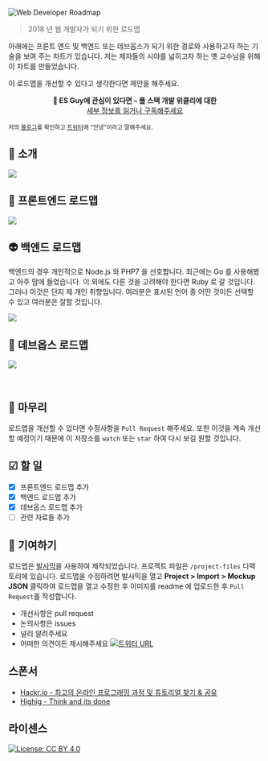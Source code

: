 ![Web Developer Roadmap](https://i.imgur.com/oxsayps.png)

> 2018 년 웹 개발자가 되기 위한 로드맵

아래에는 프론트 엔드 및 백엔드 또는 데브옵스가 되기 위한 경로와 사용하고자 하는 기술을 보여 주는 차트가 있습니다. 저는 제자들의 시야를 넓히고자 하는 옛 교수님을 위해 이 차트를 만들었습니다.

이 로드맵을 개선할 수 있다고 생각한다면 제안을 해주세요.

<p align="center"><b>👋 ES Guy에 관심이 있다면 – 풀 스택 개발 위클리에 대한 </b><br> <a href="http://esguy.com">세부 정보를 읽거나 구독해주세요</a></p>

<sub>저의 [블로그](http://kamranahmed.info)를 확인하고 [트위터](https://twitter.com/kamranahmedse)에 "안녕"이라고 말해주세요.</sub>

## 🚀 소개

![](./images/intro.png)

## 🎨 프론트엔드 로드맵

![](./images/frontend-v2.png)

## 👽 백엔드 로드맵

백엔드의 경우 개인적으로 Node.js 와 PHP7 을 선호합니다. 최근에는 Go 를 사용해봤고 아주 맘에 들었습니다. 이 외에도 다른 것을 고려해야 한다면 Ruby 로 갈 것입니다. 그러나 이것은 단지 제 개인 취향입니다. 여러분은 표시된 언어 중 어떤 것이든 선택할 수 있고 여러분은 잘할 것입니다.

![](./images/backend.png)

## 👷 데브옵스 로드맵

![](./images/devops.png)

<br>

## 🚦 마무리

로드맵을 개선할 수 있다면 수정사항을 `Pull Request` 해주세요. 또한 이것을 계속 개선할 예정이기 때문에 이 저장소를 `watch` 또는 `star` 하여 다시 보길 원할 것입니다.

## ☑ 할 일

* [x] 프론트엔드 로드맵 추가
* [x] 백엔드 로드맵 추가
* [x] 데브옵스 로드맵 추가
* [ ] 관련 자료들 추가

## 👬 기여하기

로드맵은 [발사믹](https://balsamiq.com/products/mockups/)을 사용하여 제작되었습니다.
프로젝트 파일은 `/project-files` 디렉토리에 있습니다. 로드맵을 수정하려면 발사믹을 열고 **Project > Import > Mockup JSON** 클릭하여 로드맵을 열고 수정한 후 이미지를 readme 에 업로드한 후 `Pull Request`를 작성합니다.

* 개선사항은 pull request
* 논의사항은 issues
* 널리 알려주세요
* 어떠한 의견이든 제시해주세요 [![트위터 URL](https://img.shields.io/twitter/url/https/twitter.com/kamranahmedse.svg?style=social&label=Follow%20%40kamranahmedse)](https://twitter.com/kamranahmedse)

## 스폰서

* [Hackr.io - 최고의 온라인 프로그래밍 과정 및 튜토리얼 찾기 & 공유](https://hackr.io)
* [Highig - Think and its done](http://highig.com/)

## 라이센스

[![License: CC BY 4.0](https://img.shields.io/badge/License-CC0%201.0-brightgreen.svg?style=flat-square)](https://creativecommons.org/licenses/by/4.0/)
